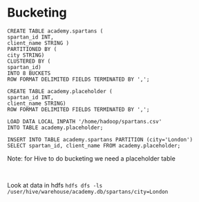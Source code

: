 # Bucketing

```
CREATE TABLE academy.spartans (
spartan_id INT,
client_name STRING )
PARTITIONED BY (
city STRING)
CLUSTERED BY (
spartan_id)
INTO 8 BUCKETS
ROW FORMAT DELIMITED FIELDS TERMINATED BY ',';

CREATE TABLE academy.placeholder (
spartan_id INT,
client_name STRING)
ROW FORMAT DELIMITED FIELDS TERMINATED BY ',';

LOAD DATA LOCAL INPATH '/home/hadoop/spartans.csv'
INTO TABLE academy.placeholder;

INSERT INTO TABLE academy.spartans PARTITION (city='London')
SELECT spartan_id, client_name FROM academy.placeholder;
```
Note: for Hive to do bucketing we need a placeholder table

<br />

Look at data in hdfs
`hdfs dfs -ls /user/hive/warehouse/academy.db/spartans/city=London`
